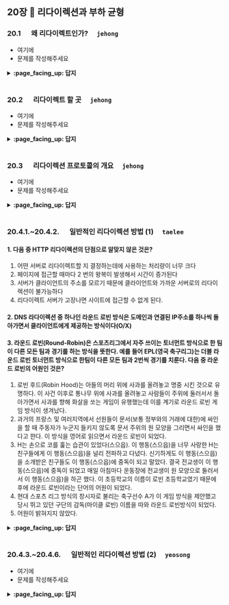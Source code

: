 ## 20장 :octopus: 리다이렉션과 부하 균형
### __20.1__ 　  왜 리다이렉트인가?　 `jehong`
- 여기에
- 문제를 작성해주세요
<details>
<summary> <b> :page_facing_up: 답지 </b>  </summary>
<div markdown="1">
  
- 여기에
- 해설을 작성해주세요

</div>
</details>
<br>

### __20.2__ 　  리다이렉트 할 곳　 `jehong`
- 여기에
- 문제를 작성해주세요
<details>
<summary> <b> :page_facing_up: 답지 </b>  </summary>
<div markdown="1">
  
- 여기에
- 해설을 작성해주세요

</div>
</details>
<br>

### __20.3__ 　  리다이렉션 프로토콜의 개요　 `jehong`
- 여기에
- 문제를 작성해주세요
<details>
<summary> <b> :page_facing_up: 답지 </b>  </summary>
<div markdown="1">
  
- 여기에
- 해설을 작성해주세요

</div>
</details>
<br>



### __20.4.1.~20.4.2.__ 　  일반적인 리다이렉션 방법 (1)　 `taelee`

#### 1. 다음 중 HTTP 리다이렉션의 단점으로 알맞지 않은 것은?

  1. 어떤 서버로 리다이렉트할 지 결정하는데에 사용하는 처리량이 너무 크다
  2. 페이지에 접근할 때마다 2 번의 왕복이 발생해서 시간이 증가된다
  3. 서버가 클라이언트의 주소를 모르기 때문에 클라이언트와 가까운 서버로의 리다이렉션이 불가능하다
  4. 리다이렉트 서버가 고장나면 사이트에 접근할 수 없게 된다.

#### 2. DNS 라다이렉션 중 하나인 라운드 로빈 방식은 도메인과 연결된 IP주소를 하나씩 돌아가면서 클라이언트에게 제공하는 방식이다(O/X)

#### 3. 라운드 로빈(Round-Robin)은 스포츠리그에서 자주 쓰이는 토너먼트 방식으로 한 팀이 다른 모든 팀과 경기를 하는 방식을 뜻한다. 예를 들어 EPL(영국 축구리그)는 더블 라운드 로빈 토너먼트 방식으로 한팀이 다른 모든 팀과 2번씩 경기를 치룬다. 다음 중 라운드 로빈의 어원인 것은?

1. 로빈 후드(Robin Hood)는 아들의 머리 위에 사과를 올려놓고 명중 시킨 것으로 유명하다. 이 사건 이후로 통나무 위에 사과를 올려놓고 사람들이 주위에 둘러서서 돌아가면서 사과를 향해 화살을 쏘는 게임이 유행했는데 이를 계기로 라운드 로빈 게임 방식이 생겨났다.
2. 과거의 프랑스 및 여러지역에서 선원들이 문서(보통 정부와의 거래에 대한)에 싸인을 할 때 주동자가 누군지 들키지 않도록 문서 주위의 원 모양을 그리면서 싸인을 했다고 한다. 이 방식을 영어로 읽으면서 라운드 로빈이 되었다.
3. H는 손으로 코를 훑는 습관이 있었다(스으읍). 이 행동(스으읍)을 너무 사랑한 H는 친구들에게 이 행동(스으읍)을 널리 전파하고 다녔다. 신기하게도 이 행동(스으읍)을 소개받은 친구들도 이 행동(스으읍)에 중독이 되고 말았다. 결국 전교생이 이 행동(스으읍)에 중독이 되었고 매일 아침마다 운동장에 전교생이 원 모양으로 둘러서서 이 행동(스으읍)을 하곤 했다. 이 초등학교의 이름이 로빈 초등학교였기 때문에 후에 라운드 로빈이라는 단어의 어원이 되었다.
4. 현대 스포츠 리그 방식의 창시자로 불리는 축구선수 A가 이 게임 방식을 제안했고 당시 뛰고 있던 구단의 감독(마이클 로빈) 이름을 따와 라운드 로빈방식이 되었다.
5. 어원이 밝혀지지 않았다.

<details>
<summary> <b> :page_facing_up: 답지 </b>  </summary>
<div markdown="1">

#### 1. 다음 중 HTTP 리다이렉션의 단점으로 알맞지 않은 것은?


  1. 어떤 서버로 리다이렉트할 지 결정하는데에 사용하는 처리량이 너무 크다
  2. 페이지에 접근할 때마다 2 번의 왕복이 발생해서 시간이 증가된다
  3. 서버가 클라이언트의 주소를 모르기 때문에 클라이언트와 가까운 서버로의 리다이렉션이 불가능하다
  4. 리다이렉트 서버가 고장나면 사이트에 접근할 수 없게 된다.

> 정답 3번, HTTP 리다이렉션은 서버가 클라이언트의 주소를 알 수 있는 방식이다

#### 2. DNS 리다이렉션 중 하나인 라운드 로빈 방식은 도메인과 연결된 IP주소를 하나씩 돌아가면서 클라이언트에게 제공하는 방식이다(O/X)



> 정답 O, 라운드 로빈 방식은 가장 간단한 DNS 리다이렉션 방식으로 연결된 IP주소를 돌아가면서 클라이언트에게 제공한다.

#### 3. 라운드 로빈(Round-Robin)은 스포츠리그에서 자주 쓰이는 토너먼트 방식으로 한 팀이 다른 모든 팀과 경기를 하는 방식을 뜻한다. 예를 들어 EPL(영국 축구리그)는 더블 라운드 로빈 토너먼트 방식으로 한팀이 다른 모든 팀과 2번씩 경기를 치룬다. 다음 중 라운드 로빈의 어원인 것은?

1. 로빈 후드(Robin Hood)는 아들의 머리 위에 사과를 올려놓고 명중 시킨 것으로 유명하다. 이 사건 이후로 통나무 위에 사과를 올려놓고 사람들이 주위에 둘러서서 돌아가면서 사과를 향해 화살을 쏘는 게임이 유행했는데 이를 계기로 라운드 로빈 게임 방식이 생겨났다.

2. 과거의 프랑스 및 여러지역에서 선원들이 문서(보통 정부와의 거래에 대한)에 싸인을 할 때 주동자가 누군지 들키지 않도록 문서 주위의 원 모양을 그리면서 싸인을 했다고 한다. 이 방식을 영어로 읽으면서 라운드 로빈이 되었다.

3. H는 손으로 코를 훑는 습관이 있었다(스으읍). 이 행동(스으읍)을 너무 사랑한 H는 친구들에게 이 행동(스으읍)을 널리 전파하고 다녔다. 신기하게도 이 행동(스으읍)을 소개받은 친구들도 이 행동(스으읍)에 중독이 되고 말았다. 결국 전교생이 이 행동(스으읍)에 중독이 되었고 매일 아침마다 운동장에 전교생이 원 모양으로 둘러서서 이 행동(스으읍)을 하곤 했다. 이 초등학교의 이름이 로빈 초등학교였기 때문에 후에 라운드 로빈이라는 단어의 어원이 되었다.

4. 현대 스포츠 리그 방식의 창시자로 불리는 축구선수 A가 이 게임 방식을 제안했고 당시 뛰고 있던 구단의 감독(마이클 로빈) 이름을 따와 라운드 로빈방식이 되었다.

5. 어원이 밝혀지지 않았다.

> 정답 2번, 
> 1번의 사과를 맞춤 사람은 윌리엄텔이다.
> 4번 100% 지어낸 이야기다.
> https://www.wikiwand.com/en/Round-robin_(document)
> 위 링크에 들어가면 Round Robin방식으로 싸인된 문건을 볼 수 있다.
> 불어로 'rond rouban'라고 하는데 circle of ribbon이라는 뜻이다. 

</div>
</details>
<br>

### __20.4.3.~20.4.6.__ 　  일반적인 리다이렉션 방법 (2)　 `yeosong`
- 여기에
- 문제를 작성해주세요
<details>
<summary> <b> :page_facing_up: 답지 </b>  </summary>
<div markdown="1">
  
- 여기에
- 해설을 작성해주세요

</div>
</details>
<br>
